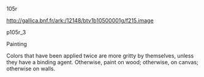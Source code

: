 105r

http://gallica.bnf.fr/ark:/12148/btv1b10500001g/f215.image

p105r_3

Painting

Colors that have been applied twice are  more gritty by themselves, unless they have a binding agent. Otherwise, paint on wood; otherwise, on canvas; otherwise on walls.
